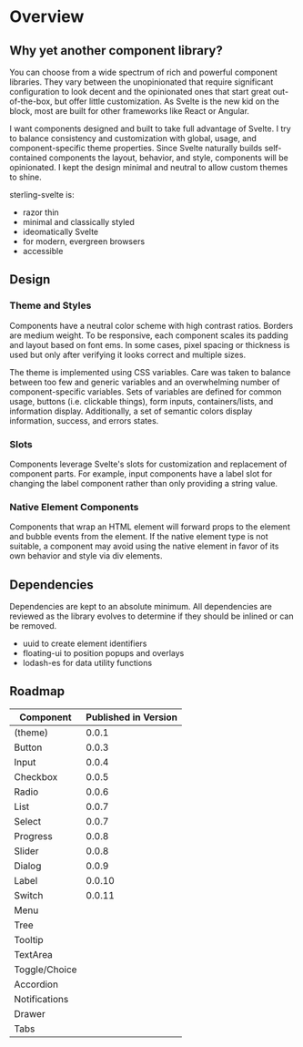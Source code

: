 # Overview

## Why yet another component library?

You can choose from a wide spectrum of rich and powerful component libraries.
They vary between the unopinionated that require significant configuration to look decent and the opinionated ones that start great out-of-the-box, but
offer little customization. As Svelte is the new kid on the block, most are built for other frameworks like
React or Angular.

I want components designed and built to take full advantage of Svelte. I try to balance consistency and customization
with global, usage, and component-specific theme properties. Since Svelte naturally builds self-contained
components the layout, behavior, and style, components will be opinionated. I kept the design minimal and neutral to
allow custom themes to shine.

sterling-svelte is:

- razor thin
- minimal and classically styled
- ideomatically Svelte
- for modern, evergreen browsers
- accessible

## Design

### Theme and Styles

Components have a neutral color scheme with high contrast ratios.
Borders are medium weight.
To be responsive, each component scales its padding and layout based on font ems.
In some cases, pixel spacing or thickness is used but only after verifying it looks correct and multiple sizes.

The theme is implemented using CSS variables.
Care was taken to balance between too few and generic variables and an overwhelming number of component-specific variables.
Sets of variables are defined for common usage, buttons (i.e. clickable things), form inputs, containers/lists, and information display.
Additionally, a set of semantic colors display information, success, and errors states.

### Slots

Components leverage Svelte's slots for customization and replacement of component parts.
For example, input components have a label slot for changing the label component rather than only providing a string value.

### Native Element Components

Components that wrap an HTML element will forward props to the element and bubble events from the element.
If the native element type is not suitable, a component may avoid using the native element in favor of its own behavior
and style via div elements.

## Dependencies

Dependencies are kept to an absolute minimum.
All dependencies are reviewed as the library evolves to determine if they should be inlined or can be removed.

- uuid to create element identifiers
- floating-ui to position popups and overlays
- lodash-es for data utility functions

## Roadmap

| Component     | Published in Version |
| ------------- | -------------------- |
| (theme)       | 0.0.1                |
| Button        | 0.0.3                |
| Input         | 0.0.4                |
| Checkbox      | 0.0.5                |
| Radio         | 0.0.6                |
| List          | 0.0.7                |
| Select        | 0.0.7                |
| Progress      | 0.0.8                |
| Slider        | 0.0.8                |
| Dialog        | 0.0.9                |
| Label         | 0.0.10               |
| Switch        | 0.0.11               |
| Menu          |                      |
| Tree          |                      |
| Tooltip       |                      |
| TextArea      |                      |
| Toggle/Choice |                      |
| Accordion     |                      |
| Notifications |                      |
| Drawer        |                      |
| Tabs          |                      |
